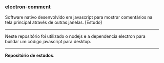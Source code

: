 ### electron-comment
Software nativo desenvolvido em javascript para mostrar comentários na tela principal através de outras janelas. [Estudo]

---

Neste repositório foi utilizado o nodejs e a dependencia electron para buildar um código javascript para desktop.

---
**Repositório de estudos.**
